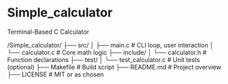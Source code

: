 # Simple_calculator
Terminal-Based C Calculator

/Simple_calculator/
├── src/
│   ├── main.c              # CLI loop, user interaction
│   └── calculator.c        # Core math logic
├── include/
│   └── calculator.h        # Function declarations
├── test/
│   └── test_calculator.c   # Unit tests (optional)
├── Makefile                # Build script
├── README.md               # Project overview
├── LICENSE                 # MIT or as chosen

